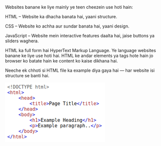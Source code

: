 Websites banane ke liye mainly ye teen cheezein use hoti hain:

HTML – Website ka dhacha banata hai, yaani structure.

CSS – Website ko achha aur sundar banata hai, yaani design.

JavaScript – Website mein interactive features daalta hai, jaise buttons ya sliders waghera.

HTML ka full form hai HyperText Markup Language. Ye language websites banane ke liye use hoti hai. HTML ke andar elements ya tags hote hain jo browser ko batate hain ke content ko kaise dikhana hai.

Neeche ek chhoti si HTML file ka example diya gaya hai — har website isi structure se banti hai.

![HTML STRUCTURE](https://github.com/habib392/ImagesSS/blob/fa834fc3585704e92836fe914d9b36e7141d0c98/example_html.png)

